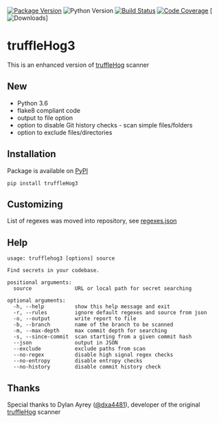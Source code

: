 [![Package Version](https://img.shields.io/pypi/v/truffleHog3.svg)](https://pypi.org/project/truffleHog3)
![Python Version](https://img.shields.io/badge/python-3.6%2B-informational.svg)
[![Build Status](https://travis-ci.com/feeltheajf/truffleHog3.svg?branch=master)](https://travis-ci.com/feeltheajf/truffleHog3)
[![Code Coverage](https://codecov.io/gh/feeltheajf/truffleHog3/branch/master/graph/badge.svg)](https://codecov.io/gh/feeltheajf/truffleHog3)
[![Downloads](https://pepy.tech/badge/trufflehog3)]


# truffleHog3
This is an enhanced version of [truffleHog](https://github.com/dxa4481/truffleHog) scanner


## New

- Python 3.6
- flake8 compliant code
- output to file option
- option to disable Git history checks - scan simple files/folders
- option to exclude files/directories


## Installation

Package is available on [PyPI](https://pypi.org/project/truffleHog3)
```
pip install truffleHog3
```


## Customizing

List of regexes was moved into repository, see [regexes.json](https://github.com/feeltheajf/truffleHog3/blob/master/truffleHog3/regexes.json)


## Help

```
usage: trufflehog3 [options] source

Find secrets in your codebase.

positional arguments:
  source              URL or local path for secret searching

optional arguments:
  -h, --help          show this help message and exit
  -r, --rules         ignore default regexes and source from json
  -o, --output        write report to file
  -b, --branch        name of the branch to be scanned
  -m, --max-depth     max commit depth for searching
  -s, --since-commit  scan starting from a given commit hash
  --json              output in JSON
  --exclude           exclude paths from scan
  --no-regex          disable high signal regex checks
  --no-entropy        disable entropy checks
  --no-history        disable commit history check
```


## Thanks

Special thanks to Dylan Ayrey ([@dxa4481](https://github.com/dxa4481)), developer of the original [truffleHog](https://github.com/dxa4481/truffleHog) scanner
